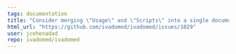 ```yaml
---
tags: documentation
title: "Consider merging \"Usage\" and \"Scripts\" into a single documentation entry"
html_url: "https://github.com/ivadomed/ivadomed/issues/1029"
user: jcohenadad
repo: ivadomed/ivadomed
---
```


